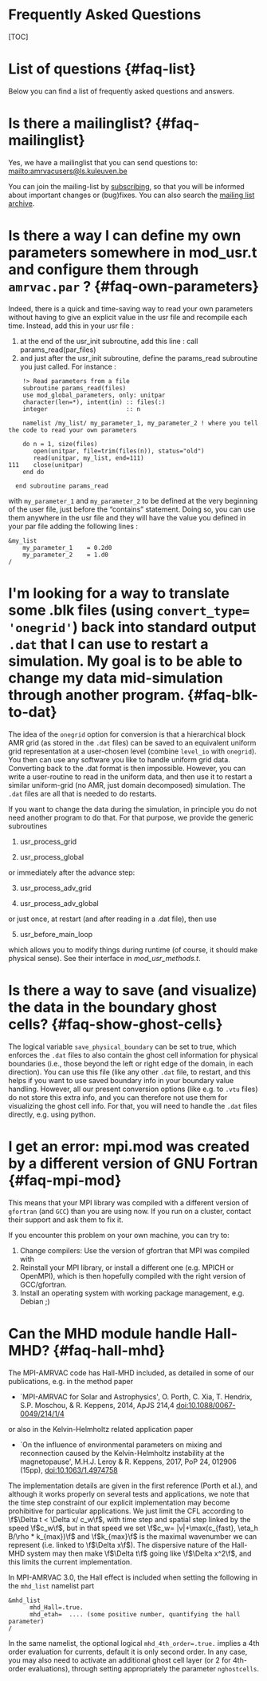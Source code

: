 # Frequently Asked Questions

[TOC]

# List of questions {#faq-list}

Below you can find a list of frequently asked questions and answers.

# Is there a mailinglist? {#faq-mailinglist}

Yes, we have a mailinglist that you can send questions to: <mailto:amrvacusers@ls.kuleuven.be>

You can join the mailing-list by [subscribing](https://ls.kuleuven.be/cgi-bin/wa?SUBED1=AMRVACUSERS&A=1), so that you will be informed about important changes or (bug)fixes. You can also search the [mailing list archive](https://ls.kuleuven.be/cgi-bin/wa?A0=AMRVACUSERS).

# Is there a way I can define my own parameters somewhere in mod_usr.t and configure them through `amrvac.par` ? {#faq-own-parameters}

Indeed, there is a quick and time-saving way to read your own parameters without having to give an explicit value in the usr file and recompile each time. Instead, add this in your usr file : 

1. at the end of the usr_init subroutine, add this line : call params_read(par_files)
2. and just after the usr_init subroutine, define the params_read subroutine you just called. For instance :
  
```{fortran}
    !> Read parameters from a file
    subroutine params_read(files)
    use mod_global_parameters, only: unitpar
    character(len=*), intent(in) :: files(:)
    integer                      :: n

    namelist /my_list/ my_parameter_1, my_parameter_2 ! where you tell the code to read your own parameters

    do n = 1, size(files)
       open(unitpar, file=trim(files(n)), status="old")
       read(unitpar, my_list, end=111)
111    close(unitpar)
    end do

  end subroutine params_read
```

with `my_parameter_1` and `my_parameter_2` to be defined at the very beginning of the user file, just before the “contains” statement. Doing so, you can use them anywhere in the usr file and they will have the value you defined in your par file adding the following lines :

```{fortran}
&my_list
	my_parameter_1    = 0.2d0
	my_parameter_2    = 1.d0
/
```
# I'm looking for a way to translate some .blk files (using `convert_type= 'onegrid'`) back into standard output `.dat` that I can use to restart a simulation. My goal is to be able to change my data mid-simulation through another program. {#faq-blk-to-dat}

The idea of the `onegrid` option for conversion is that a hierarchical block AMR grid (as stored in the `.dat` files) can be saved to an equivalent uniform grid representation at a user-chosen level (combine `level_io` with `onegrid`). You then can use any software you like to handle uniform grid data. Converting back to the .dat format is then impossible. However, you can write a user-routine to read in the uniform data, and then use it to restart a similar uniform-grid (no AMR, just domain decomposed) simulation. The `.dat` files are all that is needed to do restarts.

If you want to change the data during the simulation, in principle you do not need another program to do that. For that purpose, we provide the generic subroutines

1. usr_process_grid

2. usr_process_global

or immediately after the advance step:

3. usr_process_adv_grid

4. usr_process_adv_global

or just once, at restart (and after reading in a .dat file), then use

5. usr_before_main_loop

which allows you to modify things during runtime (of course, it should make physical sense). See their interface in _mod_usr_methods.t_.

# Is there a way to save (and visualize) the data in the boundary ghost cells? {#faq-show-ghost-cells}

The logical variable `save_physical_boundary` can be set to true, which enforces the `.dat` files to also contain the ghost cell information for physical boundaries (i.e., those beyond the left or right edge of the domain, in each direction). You can use this file (like any other `.dat` file, to restart, and this helps if you want to use saved boundary info in your boundary value handling. However, all our present conversion options (like e.g. to `.vtu` files) do not store this extra info, and you can therefore not use them for visualizing the ghost cell info. For that, you will need to handle the `.dat` files directly, e.g. using python.

# I get an error: mpi.mod was created by a different version of GNU Fortran {#faq-mpi-mod}

This means that your MPI library was compiled with a different version of
`gfortran` (and `GCC`) than you are using now. If you run on a cluster, contact
their support and ask them to fix it.

If you encounter this problem on your own machine, you can try to:

1. Change compilers: Use the version of gfortran that MPI was compiled with
2. Reinstall your MPI library, or install a different one (e.g. MPICH or OpenMPI), which is then hopefully compiled with the right version of GCC/gfortran.
3. Install an operating system with working package management, e.g. Debian ;)

# Can the MHD module handle Hall-MHD? {#faq-hall-mhd}

The MPI-AMRVAC code has Hall-MHD included, as detailed in some of our publications, e.g. in the method paper 

* `MPI-AMRVAC for Solar and Astrophysics', O. Porth, C. Xia, T. Hendrix, S.P. Moschou, & R. Keppens, 2014, ApJS 214,4 [doi:10.1088/0067-0049/214/1/4](http://dx.doi.org/10.1088/0067-0049/214/1/4)

or also in the Kelvin-Helmholtz related application paper 

* `On the influence of environmental parameters on mixing and reconnection caused by the Kelvin-Helmholtz instability at the magnetopause', M.H.J. Leroy & R. Keppens, 2017, PoP 24, 012906 (15pp), [doi:10.1063/1.4974758](http://dx.doi.org/10.1063/1.4974758)

The implementation details are given in the first reference (Porth et al.), and although it works properly on several tests and applications, we note that the time step constraint of our explicit implementation may become prohibitive for particular applications. We just limit the CFL according to \f$\Delta t < \Delta x/ c_w\f$, with time step and spatial step linked by the speed \f$c_w\f$, but in that speed we set \f$c_w= |v|+\max(c_{fast}, \eta_h B/\rho * k_{max})\f$ and \f$k_{max}\f$ is the maximal wavenumber we can represent (i.e. linked to \f$\Delta x\f$). The dispersive nature of the Hall-MHD system may then make \f$\Delta t\f$ going like \f$\Delta x^2\f$, and this limits the current implementation.

In MPI-AMRVAC 3.0, the Hall effect is included when setting the following in the `mhd_list` namelist part

```{fortran}
&mhd_list
      mhd_Hall=.true.
      mhd_etah=  .... (some positive number, quantifying the hall parameter)
/
```

In the same namelist, the optional logical `mhd_4th_order=.true.`
implies a 4th order evaluation for currents, default it is only second order. In any case, you may also need to activate an additional ghost cell layer (or 2 for 4th-order evaluations), through setting appropriately the parameter `nghostcells`.

